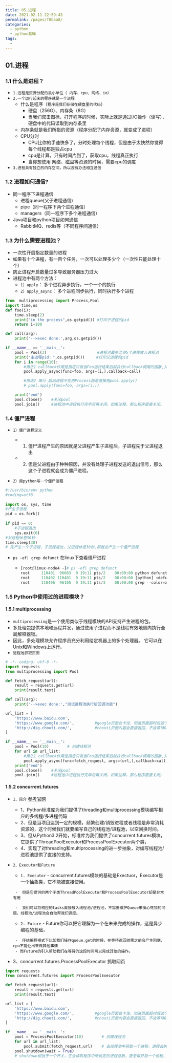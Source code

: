 ```yaml
---
title: 05.进程
date: 2021-02-11 22:59:43
permalink: /pages/f8baa8/
categories:
  - python
  - python基础
tags:
  - 
---
```

## 01.进程

### 1.1 什么是进程？

- `1.进程是资源分配的最小单位（ 内存、cpu、网络、io）`
- `2.一个运行起来的程序就是一个进程`
  - 什么是程序（`程序是我们存储在硬盘里的代码`）
    -  硬盘（256G）、内存条（8G）
    -  当我们双击图标，打开程序的时候，实际上就是通过I/O操作（读写），硬盘中的代码读取到内存条里
  - 内存条就是我们所指的资源（程序分配了内存资源，就变成了进程）
  - CPU分时
    - CPU比你的手速快多了，分时处理每个线程，但是由于太快然你觉得每个线程都是独占cpu
    - cpu是计算，只有时间片到了，获取cpu，线程真正执行
    - 当你想使用 网络、磁盘等资源的时候，需要cpu的调度
- `3.进程具有独立的内存空间，所以没有办法相互通信`

### 1.2 进程如何通信?

- 同一程序下进程通信
  -  进程queue(父子进程通信)
  -  pipe（同一程序下两个进程通信）
  -  managers（同一程序下多个进程通信）
- Java项目和python项目如何通信
  -  RabbitMQ、redis等（不同程序间通信）

### 1.3 为什么需要进程池？

- 一次性开启指定数量的进程
- 如果有十个进程，有一百个任务，一次可以处理多少个（一次性只能处理十个）
- 防止进程开启数量过多导致服务器压力过大
- 进程池中有两个方法：
  - `1）apply`： 多个进程异步执行，一个一个的执行
  - `2）apply_async`： 多个进程同步执行，同时执行多个进程

```python
from  multiprocessing import Process,Pool
import time,os
def foo(i):
    time.sleep(2)
    print("in the process",os.getpid()) #打印子进程的pid
    return i+100

def call(arg):
    print('-->exec done:',arg,os.getpid())

if __name__ == '__main__':
    pool = Pool(3)                      #进程池最多允许5个进程放入进程池
    print("主进程pid：",os.getpid())     #打印父进程的pid
    for i in range(10):
        #用法1 callback作用是指定只有当Foo运行结束后就执行callback调用的函数,父进程调用的callback函数
        pool.apply_async(func=foo, args=(i,),callback=call)

        #用法2 串行 启动进程不在用Process而是直接用pool.apply()
        # pool.apply(func=foo, args=(i,))

    print('end')
    pool.close()    #关闭pool
    pool.join()     #进程池中进程执行完毕后再关闭，如果注释，那么程序直接关闭。
```

### 1.4 僵尸进程

- `1）僵尸进程定义`
  - 1. 僵尸进程产生的原因就是父进程产生子进程后，子进程先于父进程退出
  - 2. 但是父进程由于种种原因，并没有处理子进程发送的退出信号，那么这个子进程就会成为僵尸进程。

- `2）用python写一个僵尸进程`

```python
#!/usr/bin/env python
#coding=utf8
 
import os, sys, time
#产生子进程
pid = os.fork()
 
if pid == 0:
    #子进程退出
    sys.exit(0)
#父进程休息30秒
time.sleep(30)
# 先产生一个子进程，子进程退出，父进程休息30秒,那就会产生一个僵尸进程
```

- `ps -ef| grep defunct` 在linux下查看僵尸进程

  - ```python
    [root@linux-node4 ~]# ps -ef| grep defunct
    root     110401  96083  0 19:11 pts/2    00:00:00 python defunct.py
    root     110402 110401  0 19:11 pts/2    00:00:00 [python] <defunct>
    root     110406  96105  0 19:11 pts/3    00:00:00 grep --color=auto defunct
    ```

### 1.5 Python中使用过的进程模块？

#### 1.5.1 multiprocessing

- `multiprocessing`是一个使用类似于线程模块的API支持产生进程的包。 
- 多处理包提供本地和远程并发，通过使用子进程而不是线程有效地侧向执行全局解释器锁。 
- 因此，多处理模块允许程序员充分利用给定机器上的多个处理器。 它可以在Unix和Windows上运行。
- ``进程池抓取页面``

```python
# -*- coding: utf-8 -*-
import requests
from multiprocessing import Pool

def fetch_request(url):
    result = requests.get(url)
    print(result.text)

def call(arg):
    print('-->exec done:',"测试进程池执行后回调功能")

url_list = [
    'https://www.baidu.com',
    'https://www.google.com/',         #google页面会卡住，知道页面超时后这个进程才结束
    'http://dig.chouti.com/',          #chouti页面内容会直接返回，不会等待Google页面的返回
]

if __name__ == '__main__':
    pool = Pool(10)        # 创建线程池
    for url in url_list:
        #用法1 callback作用是指定只有当Foo运行结束后就执行callback调用的函数,父进程调用的callback函数
        pool.apply_async(func=fetch_request, args=(url,),callback=call)
    print('end')
    pool.close()    #关闭pool
    pool.join()     #进程池中进程执行完毕后再关闭，如果注释，那么程序直接关闭。
```

#### 1.5.2 concurrent.futures

- `1、简介` [参考官网](https://docs.python.org/3/library/concurrent.futures.html)
  - 1、Python标准库为我们提供了threading和multiprocessing模块编写相应的多线程/多进程代码
  - 2、但是当项目达到一定的规模，频繁创建/销毁进程或者线程是非常消耗资源的，这个时候我们就要编写自己的线程池/进程池，以空间换时间。
  - 3、但从Python3.2开始，标准库为我们提供了concurrent.futures模块，它提供了ThreadPoolExecutor和ProcessPoolExecutor两个类，
  - 4、实现了对threading和multiprocessing的进一步抽象，对编写线程池/进程池提供了直接的支持。

- `2、Executor和Future`
     -  `1. Executor`
       -  concurrent.futures模块的基础是Exectuor，Executor是一个抽象类，它不能被直接使用。
       
       -  但是它提供的两个子类ThreadPoolExecutor和ProcessPoolExecutor却是非常有用
       
       -  我们可以将相应的tasks直接放入线程池/进程池，不需要维护Queue来操心死锁的问题，线程池/进程池会自动帮我们调度。
       
     -  `2. Future`
       -  Future你可以把它理解为一个在未来完成的操作，这是异步编程的基础，
       
       -  传统编程模式下比如我们操作queue.get的时候，在等待返回结果之前会产生阻塞，cpu不能让出来做其他事情
       - 而Future的引入帮助我们在等待的这段时间可以完成其他的操作。

- 3、concurrent.futures.ProcessPoolExecutor 抓取网页

```python
import requests
from concurrent.futures import ProcessPoolExecutor

def fetch_request(url):
    result = requests.get(url)
    print(result.text)

url_list = [
    'https://www.baidu.com',
    'https://www.google.com/',         #google页面会卡住，知道页面超时后这个进程才结束
    'http://dig.chouti.com/',          #chouti页面内容会直接返回，不会等待Google页面的返回
]

if __name__ == '__main__':
    pool = ProcessPoolExecutor(10)        # 创建线程池
    for url in url_list:
        pool.submit(fetch_request,url)    # 去线程池中获取一个进程，进程去执行fetch_request方法
    pool.shutdown(wait = True)
    # shutdown相当于一个开关，它会读取程序中所设定的进程总数，直至每开启一个进程，它读取设定的总数就会减一，直至为0时便会打印主线程
```

